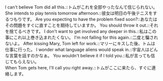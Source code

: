 I can't believe Tom did all this.::トムがこれを全部やったなんて信じられない。
She intends to play tennis tomorrow afternoon.::彼女は明日の午後テニスをするつもりです。
Are you expecting to have the problem fixed soon?::あなたはその問題をすぐに直すことを期待していますか。
You should throw it out.::それを捨てるべきです。
I don't want to get involved any deeper in this.::私はこの事にこれ以上巻き込まれたくない。
I'm not falling for this again.::二度と騙されないよ。
After kissing Mary, Tom left for work.::マリーにキスした後、トムは仕事に行った。
I wonder what language aliens would speak in.::宇宙人はどんな言葉を話すのかなぁ。
You wouldn't believe it if I told you.::私が言っても信じてもらえない。  
When Tom gets here, I'll call you right away.::トムがここに来たら、すぐに連絡します。
